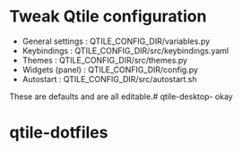 # Tweak Qtile configuration

- General settings : QTILE_CONFIG_DIR/variables.py
- Keybindings : QTILE_CONFIG_DIR/src/keybindings.yaml
- Themes : QTILE_CONFIG_DIR/src/themes.py
- Widgets (panel) : QTILE_CONFIG_DIR/config.py
- Autostart : QTILE_CONFIG_DIR/src/autostart.sh

These are defaults and are all editable.# qtile-desktop- okay
# qtile-dotfiles
